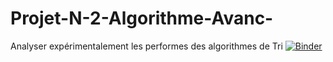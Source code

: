 # Projet-N-2-Algorithme-Avanc-

 Analyser expérimentalement les performes des algorithmes de Tri
[![Binder](https://mybinder.org/badge_logo.svg)](https://mybinder.org/v2/gh/Elagasamel/Projet-N-2-Algorithme-Avanc-.git/main)
